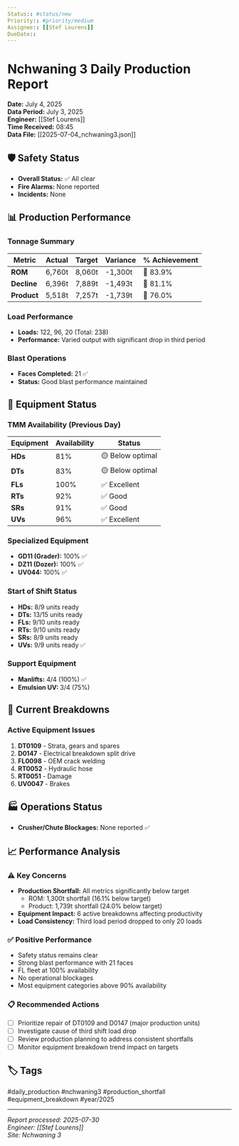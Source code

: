 ```yaml
---
Status:: #status/new  
Priority:: #priority/medium  
Assignee:: [[Stef Lourens]]  
DueDate::  
---
```


# Nchwaning 3 Daily Production Report
**Date:** July 4, 2025  
**Data Period:** July 3, 2025  
**Engineer:** [[Stef Lourens]]  
**Time Received:** 08:45  
**Data File:** [[2025-07-04_nchwaning3.json]]

## 🛡️ Safety Status
- **Overall Status:** ✅ All clear
- **Fire Alarms:** None reported
- **Incidents:** None

## 📊 Production Performance

### Tonnage Summary
| Metric | Actual | Target | Variance | % Achievement |
|--------|--------|--------|----------|---------------|
| **ROM** | 6,760t | 8,060t | -1,300t | 🔴 83.9% |
| **Decline** | 6,396t | 7,889t | -1,493t | 🔴 81.1% |
| **Product** | 5,518t | 7,257t | -1,739t | 🔴 76.0% |

### Load Performance
- **Loads:** 122, 96, 20 (Total: 238)
- **Performance:** Varied output with significant drop in third period

### Blast Operations
- **Faces Completed:** 21 ✅
- **Status:** Good blast performance maintained

## 🚛 Equipment Status

### TMM Availability (Previous Day)
| Equipment | Availability | Status |
|-----------|-------------|---------|
| **HDs** | 81% | 🟡 Below optimal |
| **DTs** | 83% | 🟡 Below optimal |
| **FLs** | 100% | ✅ Excellent |
| **RTs** | 92% | ✅ Good |
| **SRs** | 91% | ✅ Good |
| **UVs** | 96% | ✅ Excellent |

### Specialized Equipment
- **GD11 (Grader):** 100% ✅
- **DZ11 (Dozer):** 100% ✅
- **UV044:** 100% ✅

### Start of Shift Status
- **HDs:** 8/9 units ready
- **DTs:** 13/15 units ready
- **FLs:** 9/10 units ready
- **RTs:** 9/10 units ready
- **SRs:** 8/9 units ready
- **UVs:** 9/9 units ready ✅

### Support Equipment
- **Manlifts:** 4/4 (100%) ✅
- **Emulsion UV:** 3/4 (75%)

## 🔧 Current Breakdowns

### Active Equipment Issues
1. **DT0109** - Strata, gears and spares
2. **D0147** - Electrical breakdown split drive
3. **FL0098** - OEM crack welding
4. **RT0052** - Hydraulic hose
5. **RT0051** - Damage
6. **UV0047** - Brakes

## 🏭 Operations Status
- **Crusher/Chute Blockages:** None reported ✅

## 📈 Performance Analysis

### ⚠️ Key Concerns
- **Production Shortfall:** All metrics significantly below target
  - ROM: 1,300t shortfall (16.1% below target)
  - Product: 1,739t shortfall (24.0% below target)
- **Equipment Impact:** 6 active breakdowns affecting productivity
- **Load Consistency:** Third load period dropped to only 20 loads

### ✅ Positive Performance
- Safety status remains clear
- Strong blast performance with 21 faces
- FL fleet at 100% availability
- No operational blockages
- Most equipment categories above 90% availability

### 📋 Recommended Actions
- [ ] Prioritize repair of DT0109 and D0147 (major production units)
- [ ] Investigate cause of third shift load drop
- [ ] Review production planning to address consistent shortfalls
- [ ] Monitor equipment breakdown trend impact on targets

## 🏷️ Tags
#daily_production #nchwaning3 #production_shortfall #equipment_breakdown #year/2025

---
*Report processed: 2025-07-30*  
*Engineer: [[Stef Lourens]]*  
*Site: Nchwaning 3*